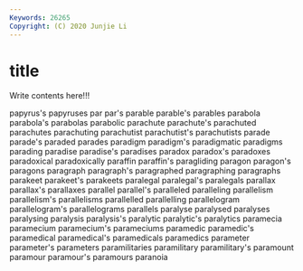 ```yaml
---
Keywords: 26265
Copyright: (C) 2020 Junjie Li
---
```


# title

Write contents here!!!
 
papyrus's 
papyruses
par 
par's 
parable 
parable's 
parables 
parabola 
parabola's 
parabolas 
parabolic 
parachute
parachute's 
parachuted 
parachutes 
parachuting 
parachutist 
parachutist's 
parachutists 
parade 
parade's 
paraded
parades 
paradigm 
paradigm's 
paradigmatic 
paradigms 
parading 
paradise 
paradise's 
paradises 
paradox
paradox's 
paradoxes 
paradoxical 
paradoxically 
paraffin 
paraffin's 
paragliding 
paragon 
paragon's 
paragons
paragraph 
paragraph's 
paragraphed 
paragraphing 
paragraphs 
parakeet 
parakeet's 
parakeets 
paralegal 
paralegal's
paralegals 
parallax 
parallax's 
parallaxes 
parallel 
parallel's 
paralleled 
paralleling 
parallelism 
parallelism's
parallelisms 
parallelled 
parallelling 
parallelogram 
parallelogram's 
parallelograms 
parallels 
paralyse 
paralysed 
paralyses
paralysing 
paralysis 
paralysis's 
paralytic 
paralytic's 
paralytics 
paramecia 
paramecium 
paramecium's 
parameciums
paramedic 
paramedic's 
paramedical 
paramedical's 
paramedicals 
paramedics 
parameter 
parameter's 
parameters 
paramilitaries
paramilitary 
paramilitary's 
paramount 
paramour 
paramour's 
paramours 
paranoia 
